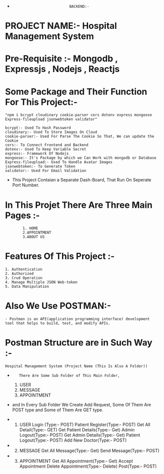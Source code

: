-                               BACKEND:- 

#             PROJECT NAME:- Hospital Management System

# Pre-Requisite :- Mongodb , Expressjs , Nodejs , Reactjs

# Some Package and Their Function For This Project:-

    "npm i bcrypt cloudinary cookie-parser cors dotenv express mongoose  Express-fileupload jsonwebtoken validator"

    bcrypt:- Used To Hash Password 
    cloudinary:- Used To Store Images On Cloud 
    cookie-parser:- Used For Parse The Cookie So That, We can update the Cookie
    cors:- To Connect Frontend and Backend
    dotenv:- Used To Keep Variable Secret
    express:- Framework Of Nodejs 
    mongoose:- It's Package by which we Can Work with mongodb or Database
    Express-fileupload:- Used To Handle Avatar Images
    jsonwebtoken:- To Generate Token
    validator:- Used For Email Validation


- This Project Contaian a Separate Dash-Board, That Run On Seperate Port Number.

# In This Projet There Are Three Main Pages :-
            1. HOME
            2.APPOINTMENT
            3.ABOUT US
            
# Features Of This Project :-
    1. Authentication 
    2. Authorized
    3. Crud Operation
    4. Manage Multiple JSON Web-token
    5. Data Manipulation




# Also We Use POSTMAN:-
    - Postman is an API(application programming interface) development tool that helps to build, test, and modify APIs.


# Postman Structure are in Such Way :- 

                                                     
    Hospital Management System (Project Name (This Is Also A Folder))

-        There Are Some Sub Folder of This Main Folder, 

    1. USER
    2. MESSAGE
    3. APPOINTMENT

- and In Every Sub Folder We Create Add Request,  Some Of Them Are POST type and Some of Them Are GET type.

-  1. USER 
        Login (Type:- POST)
        Patient Register(Type:- POST)
        Get All Detail(Type:- GET)
        Get Patient Details(Type:- Get)
        Admin Logout(Type:- POST)
        Get Admin Details(Type:- Get)
        Patient Logout(Type:- POST)
        Add New Doctor(Type:- POST)

-  2. MESSAGE
        Get All Message(Type:- Get)
        Send Message(Type:- POST)

-  3. APPOINTMENT
        Get All Appointment(Type:- Get)
        Accept Appointment 
        Delete Appointment(Type:- Delete)
        Post(Type:- POST)
